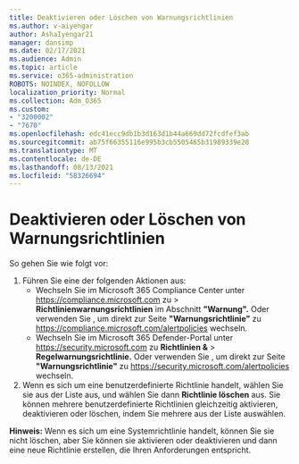 ```yaml
---
title: Deaktivieren oder Löschen von Warnungsrichtlinien
ms.author: v-aiyengar
author: AshaIyengar21
manager: dansimp
ms.date: 02/17/2021
ms.audience: Admin
ms.topic: article
ms.service: o365-administration
ROBOTS: NOINDEX, NOFOLLOW
localization_priority: Normal
ms.collection: Adm_O365
ms.custom:
- "3200002"
- "7670"
ms.openlocfilehash: edc41ecc9db1b3d163d1b44a669dd72fcdfef3ab
ms.sourcegitcommit: ab75f66355116e995b3cb5505465b31989339e28
ms.translationtype: MT
ms.contentlocale: de-DE
ms.lasthandoff: 08/13/2021
ms.locfileid: "58326694"
---
```

# <a name="turn-off-or-delete-alert-policies"></a>Deaktivieren oder Löschen von Warnungsrichtlinien

So gehen Sie wie folgt vor:

1. Führen Sie eine der folgenden Aktionen aus:
   - Wechseln Sie im Microsoft 365 Compliance Center unter <https://compliance.microsoft.com> zu  \> **Richtlinienwarnungsrichtlinien** im Abschnitt **"Warnung".** Oder verwenden Sie , um direkt zur Seite **"Warnungsrichtlinie"** zu <https://compliance.microsoft.com/alertpolicies> wechseln.
   - Wechseln Sie im Microsoft 365 Defender-Portal unter <https://security.microsoft.com> zu **Richtlinien &** \> **Regelwarnungsrichtlinie.** Oder verwenden Sie , um direkt zur Seite **"Warnungsrichtlinie"** zu <https://security.microsoft.com/alertpolicies> wechseln.
2. Wenn es sich um eine benutzerdefinierte Richtlinie handelt, wählen Sie sie aus der Liste aus, und wählen Sie dann **Richtlinie löschen** aus. Sie können mehrere benutzerdefinierte Richtlinien gleichzeitig aktivieren, deaktivieren oder löschen, indem Sie mehrere aus der Liste auswählen.

**Hinweis:** Wenn es sich um eine Systemrichtlinie handelt, können Sie sie nicht löschen, aber Sie können sie aktivieren oder deaktivieren und dann eine neue Richtlinie erstellen, die Ihren Anforderungen entspricht.
